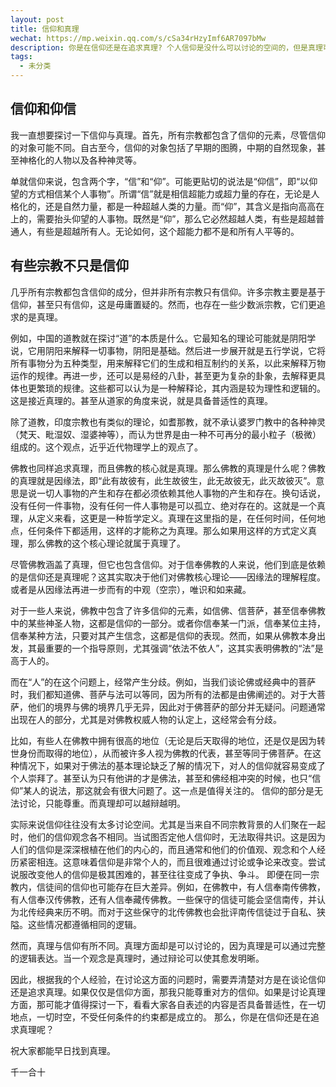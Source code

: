 ```yaml
---
layout: post
title: 信仰和真理
wechat: https://mp.weixin.qq.com/s/cSa34rHzyImf6AR7097bMw
description: 你是在信仰还是在追求真理? 个人信仰是没什么可以讨论的空间的，但是真理可以，真理不仅可以讨论和交流，还可以越辩越明。
tags:
  - 未分类
---
```


## 信仰和仰信
我一直想要探讨一下信仰与真理。首先，所有宗教都包含了信仰的元素，尽管信仰的对象可能不同。自古至今，信仰的对象包括了早期的图腾，中期的自然现象，甚至神格化的人物以及各种神灵等。

单就信仰来说，包含两个字，“信”和“仰”。可能更贴切的说法是“仰信”，即“以仰望的方式相信某个人事物”。所谓“信”就是相信超能力或超力量的存在，无论是人格化的，还是自然力量，都是一种超越人类的力量。而“仰”，其含义是指向高高在上的，需要抬头仰望的人事物。既然是“仰”，那么它必然超越人类，有些是超越普通人，有些是超越所有人。无论如何，这个超能力都不是和所有人平等的。

## 有些宗教不只是信仰

几乎所有宗教都包含信仰的成分，但并非所有宗教只有信仰。许多宗教主要是基于信仰，甚至只有信仰，这是毋庸置疑的。然而，也存在一些少数派宗教，它们更追求的是真理。

例如，中国的道教就在探讨“道”的本质是什么。它最知名的理论可能就是阴阳学说，它用阴阳来解释一切事物，阴阳是基础。然后进一步展开就是五行学说，它将所有事物分为五种类型，用来解释它们的生成和相互制约的关系，以此来解释万物运作的规律。再进一步，还可以是易经的八卦，甚至更为复杂的卦象，去解释更具体也更繁琐的规律。这些都可以认为是一种解释论，其内涵是较为理性和逻辑的。这是接近真理的。甚至从道家的角度来说，就是具备普适性的真理。

除了道教，印度宗教也有类似的理论，如耆那教，就不承认婆罗门教中的各种神灵（梵天、毗湿奴、湿婆神等），而认为世界是由一种不可再分的最小粒子（极微）组成的。这个观点，近乎近代物理学上的观点了。

佛教也同样追求真理，而且佛教的核心就是真理。那么佛教的真理是什么呢？佛教的真理就是因缘法，即“此有故彼有，此生故彼生，此无故彼无，此灭故彼灭”。意思是说一切人事物的产生和存在都必须依赖其他人事物的产生和存在。换句话说，没有任何一件事物，没有任何一件人事物是可以孤立、绝对存在的。这就是一个真理，从定义来看，这更是一种哲学定义。真理在这里指的是，在任何时间，任何地点，任何条件下都适用，这样的才能称之为真理。那么如果用这样的方式定义真理，那么佛教的这个核心理论就属于真理了。

尽管佛教涵盖了真理，但它也包含信仰。对于信奉佛教的人来说，他们到底是依赖的是信仰还是真理呢？这其实取决于他们对佛教核心理论——因缘法的理解程度。或者是从因缘法再进一步而有的中观（空宗），唯识和如来藏。

对于一些人来说，佛教中包含了许多信仰的元素，如信佛、信菩萨，甚至信奉佛教中的某些神圣人物，这都是信仰的一部分。或者你信奉某一门派，信奉某位主持，信奉某种方法，只要对其产生信念，这都是信仰的表现。然而，如果从佛教本身出发，其最重要的一个指导原则，尤其强调“依法不依人”，这其实表明佛教的“法”是高于人的。

而在“人”的在这个问题上，经常产生分歧。例如，当我们谈论佛或经典中的菩萨时，我们都知道佛、菩萨与法可以等同，因为所有的法都是由佛阐述的。对于大菩萨，他们的境界与佛的境界几乎无异，因此对于佛菩萨的部分并无疑问。问题通常出现在人的部分，尤其是对佛教权威人物的认定上，这经常会有分歧。

比如，有些人在佛教中拥有很高的地位（无论是后天取得的地位，还是仅是因为转世身份而取得的地位），从而被许多人视为佛教的代表，甚至等同于佛菩萨。在这种情况下，如果对于佛法的基本理论缺乏了解的情况下，对人的信仰就容易变成了个人崇拜了。甚至认为只有他讲的才是佛法，甚至和佛经相冲突的时候，也只“信仰”某人的说法，那这就会有很大问题了。这一点是值得关注的。
信仰的部分是无法讨论，只能尊重。而真理却可以越辩越明。

实际来说信仰往往没有太多讨论空间。尤其是当来自不同宗教背景的人们聚在一起时，他们的信仰观念各不相同。当试图否定他人信仰时，无法取得共识。这是因为人们的信仰是深深根植在他们的内心的，而且通常和他们的价值观、观念和个人经历紧密相连。这意味着信仰是非常个人的，而且很难通过讨论或争论来改变。尝试说服改变他人的信仰是极其困难的，甚至往往变成了争执、争斗。
即便在同一宗教内，信徒间的信仰也可能存在巨大差异。例如，在佛教中，有人信奉南传佛教，有人信奉汉传佛教，还有人信奉藏传佛教。一些保守的信徒可能会坚信南传，并认为北传经典来历不明。而对于这些保守的北传佛教也会批评南传信徒过于自私、狭隘。这些情况都遵循相同的逻辑。

然而，真理与信仰有所不同。真理方面却是可以讨论的，因为真理是可以通过完整的逻辑表达。当一个观念是真理时，通过辩论可以使其愈发明晰。

因此，根据我的个人经验，在讨论这方面的问题时，需要弄清楚对方是在谈论信仰还是追求真理。如果仅仅是信仰方面，那我只能尊重对方的信仰。如果是讨论真理方面，那可能才值得探讨一下，看看大家各自表述的内容是否具备普适性，在一切地点，一切时空，不受任何条件的约束都是成立的。
那么，你是在信仰还是在追求真理呢？

祝大家都能早日找到真理。

千一合十
